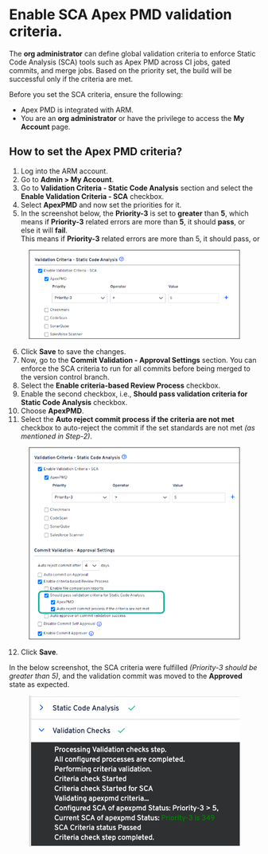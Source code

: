 # Enable SCA Apex PMD validation criteria.

The **org administrator** can define global validation criteria to enforce Static Code Analysis (SCA) tools such as Apex PMD across CI jobs, gated commits, and merge jobs. Based on the priority set, the build will be successful only if the criteria are met.

Before you set the SCA criteria, ensure the following:

* Apex PMD is integrated with ARM.
* You are an **org administrator** or have the privilege to access the **My Account** page.

## How to set the Apex PMD criteria? <a href="#how-to-set-the-apex-pmd-criteria" id="how-to-set-the-apex-pmd-criteria"></a>

1. Log into the ARM account.
2. Go to **Admin > My Account**.
3. Go to **Validation Criteria - Static Code Analysis** section and select the **Enable Validation Criteria - SCA** checkbox.
4. Select **ApexPMD** and now set the priorities for it.
5. In the screenshot below, the **Priority-3** is set to **greater** than **5**, which means if **Priority-3** related errors are more than **5**, it should **pass**, or else it will **fail**.\
   This means if **Priority-3** related errors are more than 5, it should pass, or&#x20;

<figure><img src="../../../../.gitbook/assets/image (32) (1) (1).png" alt=""><figcaption></figcaption></figure>

6. Click **Save** to save the changes.
7. Now, go to the **Commit Validation - Approval Settings** section. You can enforce the SCA criteria to run for all commits before being merged to the version control branch.
8. Select the **Enable criteria-based Review Process** checkbox.
9. Enable the second checkbox, i.e., **Should pass validation criteria for Static Code Analysis** checkbox.
10. Choose **ApexPMD**.
11. Select the **Auto reject commit process if the criteria are not met** checkbox to auto-reject the commit if the set standards are not met _(as mentioned in Step-2)_.

<figure><img src="../../../../.gitbook/assets/image (33) (1) (1).png" alt="" width="486"><figcaption></figcaption></figure>

12. Click **Save**.

In the below screenshot, the SCA criteria were fulfilled _(Priority-3 should be greater than 5)_, and the validation commit was moved to the **Approved** state as expected.

<figure><img src="../../../../.gitbook/assets/image (34) (1) (1).png" alt="" width="519"><figcaption></figcaption></figure>
